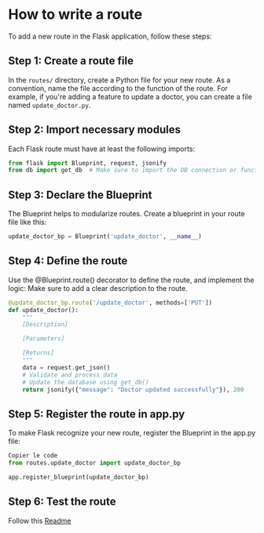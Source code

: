 
# How to write a route

To add a new route in the Flask application, follow these steps:

## Step 1: Create a route file

In the `routes/` directory, create a Python file for your new route. As a convention, name the file according to the function of the route. For example, if you're adding a feature to update a doctor, you can create a file named `update_doctor.py`.

## Step 2: Import necessary modules

Each Flask route must have at least the following imports:

```python
from flask import Blueprint, request, jsonify
from db import get_db  # Make sure to import the DB connection or function
```

## Step 3: Declare the Blueprint

The Blueprint helps to modularize routes. Create a blueprint in your route file like this:

```python
update_doctor_bp = Blueprint('update_doctor', __name__)
```

## Step 4: Define the route

Use the @Blueprint.route() decorator to define the route, and implement the logic: Make sure to add a clear description to the route.

```python
@update_doctor_bp.route('/update_doctor', methods=['PUT'])
def update_doctor():
    """
    [Description]

    [Parameters]

    [Returns]
    """
    data = request.get_json()
    # Validate and process data
    # Update the database using get_db()
    return jsonify({"message": "Doctor updated successfully"}), 200
```

## Step 5: Register the route in app.py

To make Flask recognize your new route, register the Blueprint in the app.py file:

```python
Copier le code
from routes.update_doctor import update_doctor_bp

app.register_blueprint(update_doctor_bp)
```

## Step 6: Test the route

Follow this [Readme](../test/README.md)
